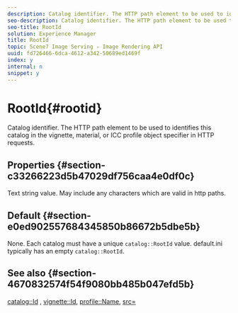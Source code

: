 ```yaml
---
description: Catalog identifier. The HTTP path element to be used to identifies this catalog in the vignette, material, or ICC profile object specifier in HTTP requests.
seo-description: Catalog identifier. The HTTP path element to be used to identifies this catalog in the vignette, material, or ICC profile object specifier in HTTP requests.
seo-title: RootId
solution: Experience Manager
title: RootId
topic: Scene7 Image Serving - Image Rendering API
uuid: fd726466-6dca-4612-a342-50689ed1469f
index: y
internal: n
snippet: y
---
```


# RootId{#rootid}

Catalog identifier. The HTTP path element to be used to identifies this catalog in the vignette, material, or ICC profile object specifier in HTTP requests.

## Properties {#section-c33266223d5b47029df756caa4e0df0c}

Text string value. May include any characters which are valid in http paths.

## Default {#section-e0ed902557684345850b86672b5dbe5b}

None. Each catalog must have a unique `catalog::RootId` value. default.ini typically has an empty `catalog::RootId`.

## See also {#section-4670832574f54f9080bb485b047efd5b}

[catalog::Id](../../../../../ir-api/material-cat/image-rendering-api-ref/c-ir-material-catalog/c-ir-material-data-reference/r-ir-id.md#reference-cba2a53a952e403fb57a4e8569f9cf85) , [vignette::Id](../../../../../ir-api/material-cat/image-rendering-api-ref/c-ir-material-catalog/c-ir-vignette-map-reference/r-ir-id-vignette.md#reference-2a7ba758924b4757b3234942304db7fd), [profile::Name](../../../../../ir-api/material-cat/image-rendering-api-ref/c-ir-material-catalog/c-ir-macro-definition-reference/r-ir-name.md#reference-63b663d2052545ffab030a23e7060b1e), [src=](../../../../../ir-api/http-protocol/image-rendering-api-ref/c-ir-http-protocol-ref/c-ir-http-protocol-command-reference/r-ir-src.md#reference-62c98abad22149d68d405ed6aaff8272) 
